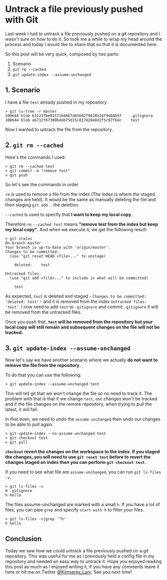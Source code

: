 # Untrack a file previously pushed with Git

Last week I had to untrack a file previously pushed on a git repository and I wasn't sure on how to do it.
So took me a while to wrap my head around the process and today I would like to share that so that it is documented here.

So this post will be very quick, composed by two parts:

 1. Scenario
 2. `git rm --cached`
 3. `git update-index --assume-unchanged`

## 1. Scenario

I have a file `test` already pushed in my repository.

```
> git ls-tree -r master
100644 blob 63123fbe81571b48b7d65602f9828524f9d84b5f	.gitignore
100644 blob a6712f67380bebb75d15c817820e8d2f5c97fb4c	test
```

Now I wanted to untrack the file from the repository.

## 2. `git rm --cached`

Here's the commands I used:

```
> git rm --cached test
> git commit -m "remove test"
> git push
```

So let's see the commands in order.

`rm` is used to remove a file from the index (The index is where the staged changes are held).
It would be the same as manually deleting the file and then staging `git add .` the deletion.

`--cached` is used to specify that __I want to keep my local copy__.

Therefore `rm --cached test` means __"remove test from the index but keep my local copy"__.
And when we execute it, we get the following result:

```
> git status
On branch master
Your branch is up-to-date with 'origin/master'.
Changes to be committed:
  (use "git reset HEAD <file>..." to unstage)

	deleted:    test

Untracked files:
  (use "git add <file>..." to include in what will be committed)

	test
```

As expected, `test` is deleted and staged - `Changes to be committed: 'deleted: test'` - and it is removed from the index `Untracked files: 'test'`.
I now need to add `test` to `.gitignore` and commit `.gitignore` it will be removed from the untracked files.

Once you push that, __`test` will be removed from the repository but your local copy will still remain and subsequent changes on the file will not be tracked.__

## 3. `git update-index --assume-unchanged`

Now let's say we have another scenario where we actually __do not want to remove the file from the repository__.

To do that you can use the following:

```
> git update-index --assume-unchanged test
```

This will tell git that we won't change the file so no need to track it.
The problem with that is that if we change `test`, our changes won't be tracked and if the file changes on the remote repository, when trying to pull the latest, it will fail.

In that even, we need to undo the `assume-unchanged` then undo our changes to be able to pull again.

```
> git update-index --no-assume-unchanged test
> git checkout test
> git pull
```

__`checkout` revert the changes on the workspace to the index. If you staged the changes, you will need to use `git reset test` before to revert the changes staged on index then you can perform `git checkout test`.__ 

If you need to see what file are `assume-unchanged`, you can run `git ls-files -v`.

```
> git ls-files -v
H .gitignore
h hello
```

The files assume-unchanged are marked with a small `h`.
If you have a lot of files, you can pipe `grep` and specify `start with h` to filter your files.

```
> git ls-files -v|grep '^h'
h hello
```

## Conclusion

Today we saw how we could untrack a file previously pushed on a git repository.
This was useful for me as I previously held a config file in my repository and needed an easy way to untrack it.
Hope you enjoyed reading this post as much as I enjoyed writing it, if you have any comments leave it here or hit me on Twitter [@Kimserey_Lam](https://twitter.com/kimserey_lam).
See you next time!
